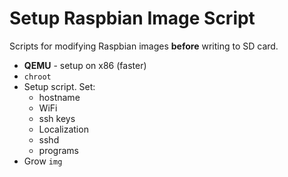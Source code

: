 # Setup Raspbian Image Script

Scripts for modifying Raspbian images **before** writing to SD card.

- **QEMU** - setup on x86 (faster)
- `chroot`
- Setup script. Set:
  - hostname
  - WiFi
  - ssh keys
  - Localization
  - sshd
  - programs
- Grow `img`
